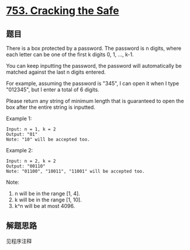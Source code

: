 # [753. Cracking the Safe](https://leetcode-cn.com/problems/cracking-the-safe/)

## 题目

There is a box protected by a password. The password is n digits, where each letter can be one of the first k digits 0, 1, ..., k-1.

You can keep inputting the password, the password will automatically be matched against the last n digits entered.

For example, assuming the password is "345", I can open it when I type "012345", but I enter a total of 6 digits.

Please return any string of minimum length that is guaranteed to open the box after the entire string is inputted.

Example 1:

```text
Input: n = 1, k = 2
Output: "01"
Note: "10" will be accepted too.
```

Example 2:

```text
Input: n = 2, k = 2
Output: "00110"
Note: "01100", "10011", "11001" will be accepted too.
```

Note:

1. n will be in the range [1, 4].
1. k will be in the range [1, 10].
1. k^n will be at most 4096.

## 解题思路

见程序注释
